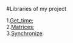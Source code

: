 #Libraries of my project

1.[Get_time][];  
2.[Matrices][];  
3.[Synchronize][].  

[Get_time]: ./get_time.md
[Matrices]: ./matrices.md
[Synchronize]: ./synchronize.md
